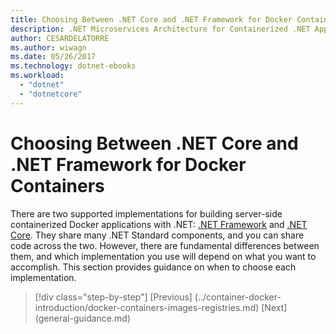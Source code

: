 ```yaml
---
title: Choosing Between .NET Core and .NET Framework for Docker Containers
description: .NET Microservices Architecture for Containerized .NET Applications | Choosing Between .NET Core and .NET Framework for Docker Containers
author: CESARDELATORRE
ms.author: wiwagn
ms.date: 05/26/2017
ms.technology: dotnet-ebooks
ms.workload: 
  - "dotnet"
  - "dotnetcore"
---
```

# Choosing Between .NET Core and .NET Framework for Docker Containers

There are two supported implementations for building server-side containerized Docker applications with .NET: [.NET Framework](https://www.microsoft.com/net/download/framework) and [.NET Core](https://www.microsoft.com/net/download/core). They share many .NET Standard components, and you can share code across the two. However, there are fundamental differences between them, and which implementation you use will depend on what you want to accomplish. This section provides guidance on when to choose each implementation.


>[!div class="step-by-step"]
[Previous] (../container-docker-introduction/docker-containers-images-registries.md)
[Next] (general-guidance.md)
